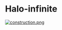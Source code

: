 # Halo-infinite

[![construction.png](https://i.postimg.cc/ZnPPFQNc/construction.png)](https://postimg.cc/LgXZmNNY)
